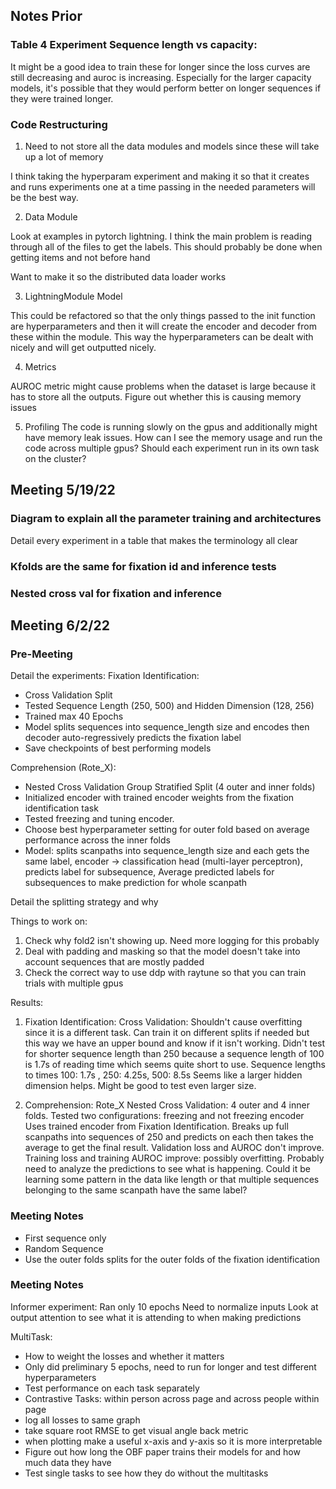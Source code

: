 ## Notes Prior

### Table 4 Experiment Sequence length vs capacity:

It might be a good idea to train these for longer since the loss curves are still decreasing and auroc is increasing. Especially for the larger capacity models, it's possible that they would perform better on longer sequences if they were trained longer.

### Code Restructuring

1. Need to not store all the data modules and models since these will take up a lot of memory

I think taking the hyperparam experiment and making it so that it creates and runs experiments one at a time passing in the needed parameters will be the best way.

2. Data Module 

Look at examples in pytorch lightning. I think the main problem is reading through all of the files to get the labels. This should probably be done when getting items and not before hand 

Want to make it so the distributed data loader works

3. LightningModule Model 

This could be refactored so that the only things passed to the init function are hyperparameters and then it will create the encoder and decoder from these within the module. This way the hyperparameters can be dealt with nicely and will get outputted nicely.

4. Metrics

AUROC metric might cause problems when the dataset is large because it has to store all the outputs. Figure out whether this is causing memory issues

5. Profiling
The code is running slowly on the gpus and additionally might have memory leak issues. How can I see the memory usage and run the code across multiple gpus? Should each experiment run in its own task on the cluster?


## Meeting 5/19/22
### Diagram to explain all the parameter training and architectures 
Detail every experiment in a table that makes the terminology all clear
### Kfolds are the same for fixation id and inference tests

### Nested cross val for fixation and inference


## Meeting 6/2/22

### Pre-Meeting

Detail the experiments:
Fixation Identification:
- Cross Validation Split
- Tested Sequence Length (250, 500) and Hidden Dimension (128, 256)
- Trained max 40 Epochs
- Model splits sequences into sequence_length size and encodes then decoder auto-regressively predicts the fixation label
- Save checkpoints of best performing models

Comprehension (Rote_X):
- Nested Cross Validation Group Stratified Split (4 outer and inner folds)
- Initialized encoder with trained encoder weights from the fixation identification task
- Tested freezing and tuning encoder.
- Choose best hyperparameter setting for outer fold based on average performance across the inner folds 
- Model: splits scanpaths into sequence_length size and each gets the same label, encoder -> classification head (multi-layer perceptron), predicts label for subsequence, Average predicted labels for subsequences to make prediction for whole scanpath

Detail the splitting strategy and why

Things to work on:
1. Check why fold2 isn't showing up. Need more logging for this probably
2. Deal with padding and masking so that the model doesn't take into account sequences that are mostly padded
3. Check the correct way to use ddp with raytune so that you can train trials with multiple gpus

Results:
1. Fixation Identification: 
Cross Validation: Shouldn't cause overfitting since it is a different task. Can train it on different splits if needed but this way we have an upper bound and know if it isn't working. 
Didn't test for shorter sequence length than 250 because a sequence length of 100 is 1.7s of reading time which seems quite short to use. Sequence lengths to times 100: 1.7s , 250: 4.25s, 500: 8.5s
Seems like a larger hidden dimension helps. Might be good to test even larger size.

2. Comprehension: Rote_X
Nested Cross Validation: 4 outer and 4 inner folds. Tested two configurations: freezing and not freezing encoder
Uses trained encoder from Fixation Identification. Breaks up full scanpaths into sequences of 250 and predicts on each then takes the average to get the final result.
Validation loss and AUROC don't improve.
Training loss and training AUROC improve: possibly overfitting. Probably need to analyze the predictions to see what is happening. Could it be learning some pattern in the data like length or that multiple sequences belonging to the same scanpath have the same label?

### Meeting Notes

- First sequence only
- Random Sequence
- Use the outer folds splits for the outer folds of the fixation identification


### Meeting Notes
Informer experiment:
Ran only 10 epochs
Need to normalize inputs
Look at output attention to see what it is attending to when making predictions


MultiTask:
- How to weight the losses and whether it matters
- Only did preliminary 5 epochs, need to run for longer and test different hyperparameters
- Test performance on each task separately
- Contrastive Tasks: within person across page and across 
people within page
- log all losses to same graph
- take square root RMSE to get visual angle back metric
- when plotting make a useful x-axis and y-axis so it is more interpretable
- Figure out how long the OBF paper trains their models for and how much data they have
- Test single tasks to see how they do without the multitasks


